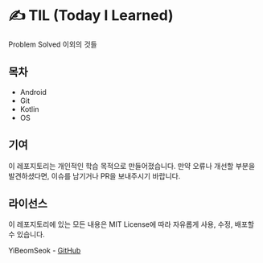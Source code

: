 # ✍️ TIL (Today I Learned)

Problem Solved 이외의 것들

## 목차

- Android
- Git
- Kotlin
- OS

## 기여

이 레포지토리는 개인적인 학습 목적으로 만들어졌습니다. 만약 오류나 개선할 부분을 발견하셨다면, 이슈를 남기거나 PR을 보내주시기 바랍니다.

## 라이선스

이 레포지토리에 있는 모든 내용은 MIT License에 따라 자유롭게 사용, 수정, 배포할 수 있습니다.

YiBeomSeok - [GitHub](https://github.com/YiBeomSeok)
